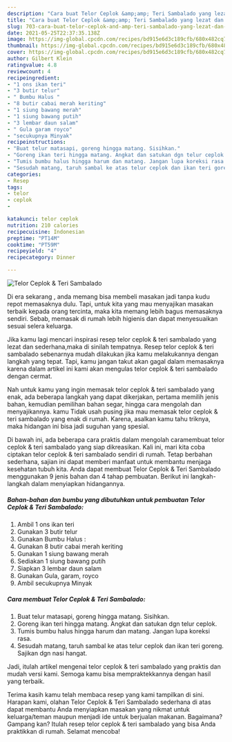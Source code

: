 ```yaml
---
description: "Cara buat Telor Ceplok &amp;amp; Teri Sambalado yang lezat dan Mudah Dibuat"
title: "Cara buat Telor Ceplok &amp;amp; Teri Sambalado yang lezat dan Mudah Dibuat"
slug: 703-cara-buat-telor-ceplok-and-amp-teri-sambalado-yang-lezat-dan-mudah-dibuat
date: 2021-05-25T22:37:35.138Z
image: https://img-global.cpcdn.com/recipes/bd915e6d3c189cfb/680x482cq70/telor-ceplok-teri-sambalado-foto-resep-utama.jpg
thumbnail: https://img-global.cpcdn.com/recipes/bd915e6d3c189cfb/680x482cq70/telor-ceplok-teri-sambalado-foto-resep-utama.jpg
cover: https://img-global.cpcdn.com/recipes/bd915e6d3c189cfb/680x482cq70/telor-ceplok-teri-sambalado-foto-resep-utama.jpg
author: Gilbert Klein
ratingvalue: 4.8
reviewcount: 4
recipeingredient:
- "1 ons ikan teri"
- "3 butir telur"
- " Bumbu Halus "
- "8 butir cabai merah keriting"
- "1 siung bawang merah"
- "1 siung bawang putih"
- "3 lembar daun salam"
- " Gula garam royco"
- "secukupnya Minyak"
recipeinstructions:
- "Buat telur matasapi, goreng hingga matang. Sisihkan."
- "Goreng ikan teri hingga matang. Angkat dan satukan dgn telur ceplok."
- "Tumis bumbu halus hingga harum dan matang. Jangan lupa koreksi rasa."
- "Sesudah matang, taruh sambal ke atas telur ceplok dan ikan teri goreng. Sajikan dgn nasi hangat."
categories:
- Resep
tags:
- telor
- ceplok
- 

katakunci: telor ceplok  
nutrition: 210 calories
recipecuisine: Indonesian
preptime: "PT14M"
cooktime: "PT59M"
recipeyield: "4"
recipecategory: Dinner

---
```



![Telor Ceplok &amp; Teri Sambalado](https://img-global.cpcdn.com/recipes/bd915e6d3c189cfb/680x482cq70/telor-ceplok-teri-sambalado-foto-resep-utama.jpg)

Di era  sekarang , anda memang bisa membeli masakan jadi tanpa kudu repot memasaknya dulu. Tapi, untuk kita yang mau menyajikan masakan terbaik kepada orang tercinta, maka kita memang lebih bagus memasaknya sendiri. Sebab, memasak di rumah lebih higienis dan dapat menyesuaikan sesuai selera keluarga.

Jika kamu lagi mencari inspirasi resep telor ceplok &amp; teri sambalado yang lezat dan sederhana,maka di sinilah tempatnya. Resep telor ceplok &amp; teri sambalado  sebenarnya mudah dilakukan jika kamu melakukannya dengan langkah yang tepat. Tapi, kamu jangan takut akan gagal dalam memasaknya 
karena dalam artikel ini kami akan mengulas telor ceplok &amp; teri sambalado dengan cermat.  



Nah untuk kamu yang ingin memasak telor ceplok &amp; teri sambalado yang enak, ada beberapa langkah yang dapat dikerjakan, pertama memilih jenis bahan, kemudian pemilihan bahan segar, hingga cara mengolah dan menyajikannya. kamu Tidak usah pusing jika mau memasak telor ceplok &amp; teri sambalado yang enak di rumah. Karena, asalkan kamu  tahu triknya, maka hidangan ini bisa jadi suguhan yang spesial.

Di bawah ini, ada beberapa cara praktis  dalam mengolah caramembuat telor ceplok &amp; teri sambalado yang siap dikreasikan. Kali ini, mari kita coba ciptakan telor ceplok &amp; teri sambalado sendiri di rumah. Tetap berbahan sederhana, sajian ini dapat memberi manfaat untuk membantu menjaga kesehatan tubuh kita. Anda dapat membuat Telor Ceplok &amp; Teri Sambalado menggunakan 9 jenis bahan dan 4 tahap pembuatan. Berikut ini langkah-langkah dalam menyiapkan hidangannya.

<!--inarticleads1-->

##### Bahan-bahan dan bumbu yang dibutuhkan untuk pembuatan Telor Ceplok &amp; Teri Sambalado:

1. Ambil 1 ons ikan teri
1. Gunakan 3 butir telur
1. Gunakan  Bumbu Halus :
1. Gunakan 8 butir cabai merah keriting
1. Gunakan 1 siung bawang merah
1. Sediakan 1 siung bawang putih
1. Siapkan 3 lembar daun salam
1. Gunakan  Gula, garam, royco
1. Ambil secukupnya Minyak




<!--inarticleads2-->

##### Cara membuat Telor Ceplok &amp; Teri Sambalado:

1. Buat telur matasapi, goreng hingga matang. Sisihkan.
1. Goreng ikan teri hingga matang. Angkat dan satukan dgn telur ceplok.
1. Tumis bumbu halus hingga harum dan matang. Jangan lupa koreksi rasa.
1. Sesudah matang, taruh sambal ke atas telur ceplok dan ikan teri goreng. Sajikan dgn nasi hangat.




Jadi, itulah artikel mengenai  telor ceplok &amp; teri sambalado  yang praktis dan mudah versi kami. Semoga kamu bisa mempraktekkannya dengan hasil yang terbaik. 

Terima kasih kamu telah membaca resep yang kami tampilkan di sini. Harapan kami, olahan  Telor Ceplok &amp; Teri Sambalado sederhana di atas dapat membantu Anda menyiapkan masakan yang nikmat untuk keluarga/teman maupun menjadi ide untuk berjualan makanan. Bagaimana? Gampang kan? Itulah resep telor ceplok &amp; teri sambalado yang bisa Anda praktikkan di rumah. Selamat mencoba!


